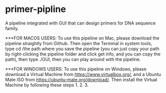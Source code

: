 # primer-pipline
A pipeline integrated with GUI that can design primers for DNA sequence family.

***FOR MACOS USERS:
To use this pipeline on Mac, please download the pipeline straightly from Github. Then open the Terminal in system tools, type cd /the path where you save the pipeline (you can just copy your path by right-clicking the pipeline folder and click get info, and you can copy the path), then type ./GUI, then you can play around with the pipeline.

***FOR WINDOWS USERS:
To use this pipeline on Windows, please download a Virtual Machine from https://www.virtualbox.org/, and a Ubuntu Mate ISO from https://ubuntu-mate.org/download/. Then install the Virtual Machine by following these steps
1.
2.
3.
